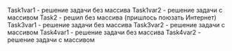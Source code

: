 Task1var1 - решение задачи без массива
Task1var2 - решение задачи с массивом
Task2 - решил без массива (пришлось поюзать Интернет)
Task3var1 - решение задачи без массива
Task3var2 - решение задачи с массивом
Task4var1 - решение задачи без массива
Task4var2 - решение задачи с массивом
